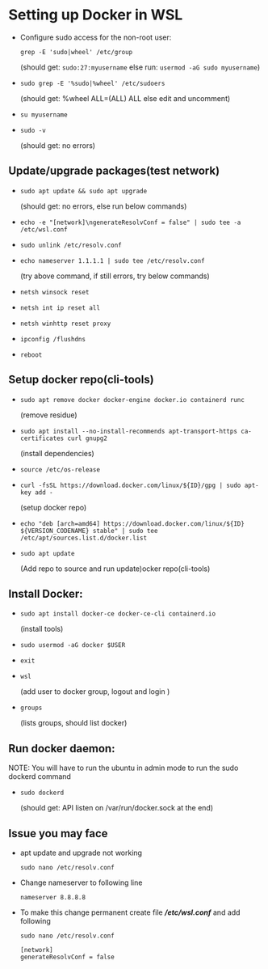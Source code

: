 # Setting up Docker in WSL
- Configure sudo access for the non-root user:
  ```
  grep -E 'sudo|wheel' /etc/group
  ```
  (should get: `sudo:27:myusername` else run: `usermod -aG sudo myusername`)
- ```
  sudo grep -E '%sudo|%wheel' /etc/sudoers
  ```
  (should get: %wheel ALL=(ALL) ALL else edit and uncomment)
- ```
  su myusername
  ```
- ```
  sudo -v
  ```
  (should get: no errors)

## Update/upgrade packages(test network)
- ```
  sudo apt update && sudo apt upgrade
  ```
  (should get: no errors, else run below commands)
- ```
  echo -e "[network]\ngenerateResolvConf = false" | sudo tee -a /etc/wsl.conf
  ```
- ```
  sudo unlink /etc/resolv.conf
  ```
- ```
  echo nameserver 1.1.1.1 | sudo tee /etc/resolv.conf
  ```
  (try above command, if still errors, try below commands)
- ```
  netsh winsock reset
  ```
- ```
  netsh int ip reset all
  ```
- ```
  netsh winhttp reset proxy
  ```
- ```
  ipconfig /flushdns
  ```
- ```
  reboot
  ```

## Setup docker repo(cli-tools)
- ```
  sudo apt remove docker docker-engine docker.io containerd runc
  ```
  (remove residue)
- ```
  sudo apt install --no-install-recommends apt-transport-https ca-certificates curl gnupg2
  ```
  (install dependencies)
- ```
  source /etc/os-release
  ```
- ```
  curl -fsSL https://download.docker.com/linux/${ID}/gpg | sudo apt-key add -
  ```
  (setup docker repo)
- ```
  echo "deb [arch=amd64] https://download.docker.com/linux/${ID} ${VERSION_CODENAME} stable" | sudo tee /etc/apt/sources.list.d/docker.list
  ```
- ```
  sudo apt update
  ```
  (Add repo to source and run update)ocker repo(cli-tools)

##  Install Docker:
- ```
  sudo apt install docker-ce docker-ce-cli containerd.io
  ```
  (install tools)
- ```
  sudo usermod -aG docker $USER
  ```
- ```
  exit
  ```
- ```
  wsl
  ```
  (add user to docker group, logout and login )
- ```
  groups
  ```
  (lists groups, should list docker)

## Run docker daemon:
NOTE: You will have to run the ubuntu in admin mode to run the sudo dockerd command
- ```
  sudo dockerd
  ```
  (should get: API listen on /var/run/docker.sock at the end)

## Issue you may face
- apt update and upgrade not working
  ```
  sudo nano /etc/resolv.conf
  ```
- Change nameserver to following line
  ```
  nameserver 8.8.8.8
  ```
- To make this change permanent create file **_/etc/wsl.conf_** and add following
  ```
  sudo nano /etc/resolv.conf
  ```
  ```
  [network]
  generateResolvConf = false
  ```
